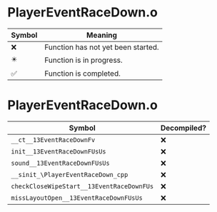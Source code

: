 # PlayerEventRaceDown.o
| Symbol | Meaning 
| ------------- | ------------- 
| :x: | Function has not yet been started. 
| :eight_pointed_black_star: | Function is in progress. 
| :white_check_mark: | Function is completed. 


# PlayerEventRaceDown.o
| Symbol | Decompiled? |
| ------------- | ------------- |
| `__ct__13EventRaceDownFv` | :x: |
| `init__13EventRaceDownFUsUs` | :x: |
| `sound__13EventRaceDownFUsUs` | :x: |
| `__sinit_\PlayerEventRaceDown_cpp` | :x: |
| `checkCloseWipeStart__13EventRaceDownFUs` | :x: |
| `missLayoutOpen__13EventRaceDownFUsUs` | :x: |
